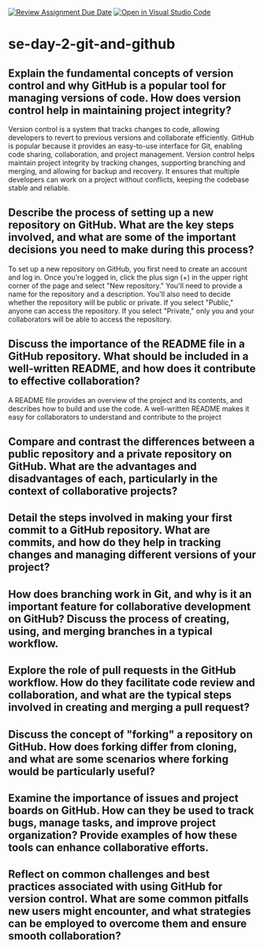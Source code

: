 [![Review Assignment Due Date](https://classroom.github.com/assets/deadline-readme-button-22041afd0340ce965d47ae6ef1cefeee28c7c493a6346c4f15d667ab976d596c.svg)](https://classroom.github.com/a/8wgCKhpZ)
[![Open in Visual Studio Code](https://classroom.github.com/assets/open-in-vscode-2e0aaae1b6195c2367325f4f02e2d04e9abb55f0b24a779b69b11b9e10269abc.svg)](https://classroom.github.com/online_ide?assignment_repo_id=15605989&assignment_repo_type=AssignmentRepo)
# se-day-2-git-and-github
## Explain the fundamental concepts of version control and why GitHub is a popular tool for managing versions of code. How does version control help in maintaining project integrity?
Version control is a system that tracks changes to code, allowing developers to revert to previous versions and collaborate efficiently. GitHub is popular because it provides an easy-to-use interface for Git, enabling code sharing, collaboration, and project management. Version control helps maintain project integrity by tracking changes, supporting branching and merging, and allowing for backup and recovery. It ensures that multiple developers can work on a project without conflicts, keeping the codebase stable and reliable.
## Describe the process of setting up a new repository on GitHub. What are the key steps involved, and what are some of the important decisions you need to make during this process?
To set up a new repository on GitHub, you first need to create an account and log in. Once you're logged in, click the plus sign (+) in the upper right corner of the page and select "New repository." You'll need to provide a name for the repository and a description. You'll also need to decide whether the repository will be public or private. If you select "Public," anyone can access the repository. If you select "Private," only you and your collaborators will be able to access the repository.
## Discuss the importance of the README file in a GitHub repository. What should be included in a well-written README, and how does it contribute to effective collaboration?
A README file provides an overview of the project and its contents, and describes how to build and use the code. A well-written README makes it easy for collaborators to understand and contribute to the project
## Compare and contrast the differences between a public repository and a private repository on GitHub. What are the advantages and disadvantages of each, particularly in the context of collaborative projects?

## Detail the steps involved in making your first commit to a GitHub repository. What are commits, and how do they help in tracking changes and managing different versions of your project?

## How does branching work in Git, and why is it an important feature for collaborative development on GitHub? Discuss the process of creating, using, and merging branches in a typical workflow.

## Explore the role of pull requests in the GitHub workflow. How do they facilitate code review and collaboration, and what are the typical steps involved in creating and merging a pull request?

## Discuss the concept of "forking" a repository on GitHub. How does forking differ from cloning, and what are some scenarios where forking would be particularly useful?

## Examine the importance of issues and project boards on GitHub. How can they be used to track bugs, manage tasks, and improve project organization? Provide examples of how these tools can enhance collaborative efforts.

## Reflect on common challenges and best practices associated with using GitHub for version control. What are some common pitfalls new users might encounter, and what strategies can be employed to overcome them and ensure smooth collaboration?
